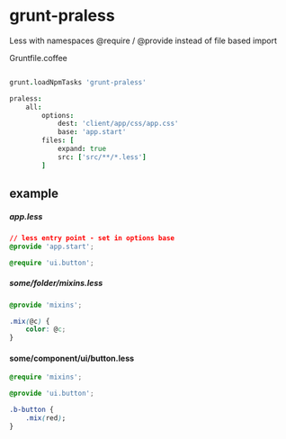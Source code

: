 grunt-praless
=============

Less with namespaces @require / @provide instead of file based import

Gruntfile.coffee
```coffeescript

grunt.loadNpmTasks 'grunt-praless'

praless:
	all:
		options:
			dest: 'client/app/css/app.css'
			base: 'app.start'
		files: [
			expand: true
			src: ['src/**/*.less']
		]


```


example
-------


##### app.less

```css
// less entry point - set in options base
@provide 'app.start';

@require 'ui.button';
```


##### some/folder/mixins.less
```css
@provide 'mixins';

.mix(@c) {
	color: @c;
}
```

#### some/component/ui/button.less
```css
@require 'mixins';

@provide 'ui.button';

.b-button {
	.mix(red);
}

